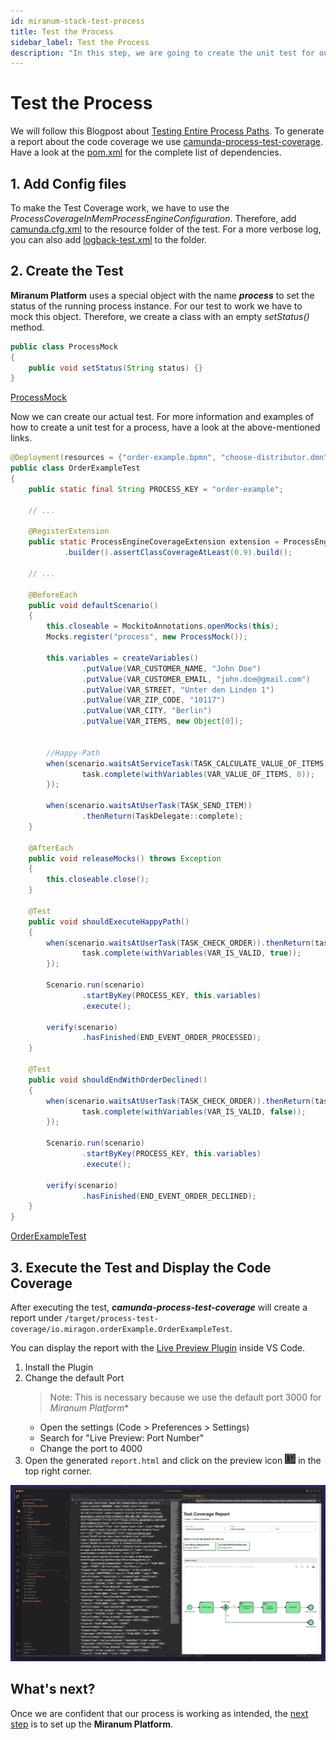 ```yaml
---
id: miranum-stack-test-process
title: Test the Process
sidebar_label: Test the Process
description: "In this step, we are going to create the unit test for our process."
---
```


# Test the Process

We will follow this Blogpost about [Testing Entire Process Paths](https://camunda.com/blog/2020/10/testing-entire-process-paths/).
To generate a report about the code coverage we use [camunda-process-test-coverage](https://github.com/camunda-community-hub/camunda-process-test-coverage).
Have a look at the [pom.xml](https://github.com/Miragon/miranum-consulting/blob/f64927d6a36e89869d6e9547987d6c11c063a703/miranum-stack-showcase/order-example/order-example-camunda7/pom.xml)
for the complete list of dependencies.

## 1. Add Config files

To make the Test Coverage work, we have to use the *ProcessCoverageInMemProcessEngineConfiguration*.
Therefore, add [camunda.cfg.xml](https://github.com/Miragon/miranum-consulting/blob/f64927d6a36e89869d6e9547987d6c11c063a703/miranum-stack-showcase/order-example/order-example-camunda7/src/test/resources/camunda.cfg.xml)
to the resource folder of the test.
For a more verbose log, you can also add [logback-test.xml](https://github.com/Miragon/miranum-consulting/blob/f64927d6a36e89869d6e9547987d6c11c063a703/miranum-stack-showcase/order-example/order-example-camunda7/src/test/resources/logback-test.xml)
to the folder.

## 2. Create the Test

 **Miranum Platform** uses a special object with the name **_process_** to set the status of the running process instance.
For our test to work we have to mock this object.
Therefore, we create a class with an empty *setStatus()* method.

```java
public class ProcessMock
{
    public void setStatus(String status) {}
}
```

[ProcessMock](https://github.com/Miragon/miranum-consulting/blob/f64927d6a36e89869d6e9547987d6c11c063a703/miranum-stack-showcase/order-example/order-example-camunda7/src/test/java/io/miragon/orderExample/ProcessMock.java)

Now we can create our actual test.
For more information and examples of how to create a unit test for a process, have a look at the above-mentioned links.

```java
@Deployment(resources = {"order-example.bpmn", "choose-distributor.dmn"})
public class OrderExampleTest
{
    public static final String PROCESS_KEY = "order-example";

    // ...

    @RegisterExtension
    public static ProcessEngineCoverageExtension extension = ProcessEngineCoverageExtension
            .builder().assertClassCoverageAtLeast(0.9).build();

    // ...

    @BeforeEach
    public void defaultScenario()
    {
        this.closeable = MockitoAnnotations.openMocks(this);
        Mocks.register("process", new ProcessMock());

        this.variables = createVariables()
                .putValue(VAR_CUSTOMER_NAME, "John Doe")
                .putValue(VAR_CUSTOMER_EMAIL, "john.doe@gmail.com")
                .putValue(VAR_STREET, "Unter den Linden 1")
                .putValue(VAR_ZIP_CODE, "10117")
                .putValue(VAR_CITY, "Berlin")
                .putValue(VAR_ITEMS, new Object[0]);


        //Happy-Path
        when(scenario.waitsAtServiceTask(TASK_CALCULATE_VALUE_OF_ITEMS)).thenReturn(task -> {
                task.complete(withVariables(VAR_VALUE_OF_ITEMS, 0));
        });

        when(scenario.waitsAtUserTask(TASK_SEND_ITEM))
                .thenReturn(TaskDelegate::complete);
    }

    @AfterEach
    public void releaseMocks() throws Exception
    {
        this.closeable.close();
    }

    @Test
    public void shouldExecuteHappyPath()
    {
        when(scenario.waitsAtUserTask(TASK_CHECK_ORDER)).thenReturn(task -> {
                task.complete(withVariables(VAR_IS_VALID, true));
        });

        Scenario.run(scenario)
                .startByKey(PROCESS_KEY, this.variables)
                .execute();

        verify(scenario)
                .hasFinished(END_EVENT_ORDER_PROCESSED);
    }

    @Test
    public void shouldEndWithOrderDeclined()
    {
        when(scenario.waitsAtUserTask(TASK_CHECK_ORDER)).thenReturn(task -> {
                task.complete(withVariables(VAR_IS_VALID, false));
        });

        Scenario.run(scenario)
                .startByKey(PROCESS_KEY, this.variables)
                .execute();

        verify(scenario)
                .hasFinished(END_EVENT_ORDER_DECLINED);
    }
}
```

[OrderExampleTest](https://github.com/Miragon/miranum-consulting/blob/f64927d6a36e89869d6e9547987d6c11c063a703/miranum-stack-showcase/order-example/order-example-camunda7/src/test/java/io/miragon/orderExample/OrderExampleTest.java)

## 3. Execute the Test and Display the Code Coverage

After executing the test, **_camunda-process-test-coverage_** will create a report under
`/target/process-test-coverage/io.miragon.orderExample.OrderExampleTest`.

You can display the report with the [Live Preview Plugin](https://marketplace.visualstudio.com/items?itemName=ms-vscode.live-server) inside VS Code.

1. Install the Plugin
2. Change the default Port
    > Note: This is necessary because we use the default port 3000 for *Miranum Platform**
    * Open the settings (Code > Preferences > Settings)
    * Search for "Live Preview: Port Number"
    * Change the port to 4000
3. Open the generated `report.html` and click on the preview icon ![live-preview-icon](../static/img/miranumStack_live-preview-icon.png) in the top right corner.

<img src="../static/img/miranumStack_test-coverage.png" alt="Test Coverage" width="600">

## What's next?

Once we are confident that our process is working as intended, the [next step](./setup-miranum-platform.md) is to set up the **Miranum Platform**.
